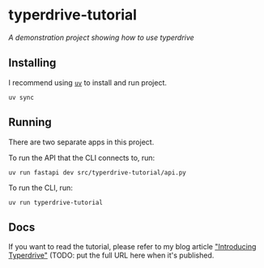 # typerdrive-tutorial

_A demonstration project showing how to use typerdrive_


## Installing

I recommend using [`uv`](https://docs.astral.sh/uv/) to install and run project.

```
uv sync
```


## Running

There are two separate apps in this project.

To run the API that the CLI connects to, run:


```
uv run fastapi dev src/typerdrive-tutorial/api.py
```

To run the CLI, run:

```
uv run typerdrive-tutorial
```


## Docs

If you want to read the tutorial, please refer to my blog article
["Introducing Typerdrive"](https://blog.dusktreader.dev) (TODO: put the full URL here when it's published.

